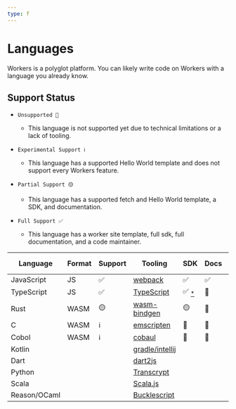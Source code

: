 ```yaml
---
type: f
---
```


# Languages

Workers is a polyglot platform. You can likely write code on Workers with a language you already know.

## Support Status

<Definitions>

- `Unsupported 🚫`
  - This language is not supported yet due to technical limitations or a lack of tooling.

- `Experimental Support ℹ️`
  - This language has a supported Hello World template and does not support every Workers feature.

- `Partial Support 🟡`
  - This language has a supported fetch and Hello World template, a SDK, and documentation.

- `Full Support ✅`
  - This language has a worker site template, full sdk, full documentation, and a code maintainer. 

</Definitions>

<TableWrap>

| Language     | Format | Support | Tooling                                                                        | SDK                                              | Docs | Hello World | Fetch Template | Sites | Fetch | Cache | KV | HTML Rewriter |
|--------------|--------|---------|--------------------------------------------------------------------------------|--------------------------------------------------|------|-------------|----------------|-------|-------|-------|----|---------------|
| JavaScript   | JS     | ✅       | [webpack](https://webpack.js.org/)                                             | ✅                                                | ✅    | ✅           | ✅              | ✅     | ✅     | ✅     | ✅  | ✅             |
| TypeScript   | JS     | ✅       | [TypeScript](https://github.com/microsoft/TypeScript)                          | ✅ <sub><a href="https://github.com/cloudflare/workers-types">*</a></sub> | 🚫   | ✅           | 🚫             | 🚫    | ✅     | ✅     | ✅  | ✅             |
| Rust         | WASM   | 🟡      | [wasm-bindgen](https://github.com/rustwasm/wasm-bindgen)                       | 🟡                                               | 🚫   | ✅           | 🚫             | 🚫    | ✅     | 🚫    | 🚫 | 🚫            |
| C            | WASM   | ℹ️      | [emscripten](https://emscripten.org/)                                          | 🚫                                               | 🚫   | ✅           | 🚫             | 🚫    | ✅     | 🚫    | 🚫 | 🚫            |
| Cobol        | WASM   | ℹ️      | [cobaul](https://github.com/cloudflare/cobaul)                                 | 🚫                                               | 🚫   | ✅           | 🚫             | 🚫    | 🚫    | 🚫    | 🚫 | 🚫            |
| Kotlin       |        |         | [gradle/intellij](https://kotlinlang.org/docs/reference/js-project-setup.html) |                                                  |      | ✅           |                |       |       |       |    |               |
| Dart         |        |         | [dart2js](https://dart.dev/tools/dart2js)                                      |                                                  |      | ✅           |                |       |       |       |    |               |
| Python       |        |         | [Transcrypt](http://www.transcrypt.org/)                                       |                                                  |      | ✅           |                |       |       |       |    |               |
| Scala        |        |         | [Scala.js](https://www.scala-js.org/)                                          |                                                  |      | ✅           |                |       |       |       |    |               |
| Reason/OCaml |        |         | [Bucklescript](https://bucklescript.github.io/)                                |                                                  |      | ✅           |                |       |       |       |    |               |


</TableWrap>